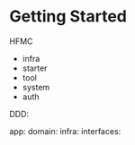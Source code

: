 # Getting Started
HFMC

- infra
- starter
- tool
- system
- auth


DDD:

app:
domain:
infra:
interfaces:
